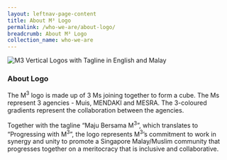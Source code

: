 ```yaml
---
layout: leftnav-page-content
title: About M³ Logo
permalink: /who-we-are/about-logo/
breadcrumb: About M³ Logo
collection_name: who-we-are
---
```


![M3 Vertical Logos with Tagline in English and Malay](/images/m3-logo-vert.png)

### **About Logo**

The M<sup>3</sup> logo is made up of 3 Ms joining together to form a cube. The Ms represent 3 agencies - Muis, MENDAKI and MESRA. The 3-coloured gradients represent the collaboration between the agencies.

Together with the tagline “Maju Bersama M<sup>3</sup>”, which translates to “Progressing with M<sup>3</sup>”, the logo represents M<sup>3</sup>’s commitment to work in synergy and unity to promote a Singapore Malay/Muslim community that progresses together on a meritocracy that is inclusive and collaborative.
